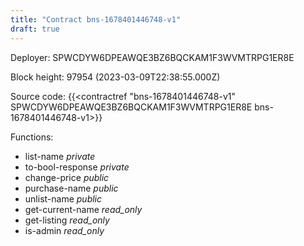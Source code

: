 ```yaml
---
title: "Contract bns-1678401446748-v1"
draft: true
---
```

Deployer: SPWCDYW6DPEAWQE3BZ6BQCKAM1F3WVMTRPG1ER8E


 



Block height: 97954 (2023-03-09T22:38:55.000Z)

Source code: {{<contractref "bns-1678401446748-v1" SPWCDYW6DPEAWQE3BZ6BQCKAM1F3WVMTRPG1ER8E bns-1678401446748-v1>}}

Functions:

* list-name _private_
* to-bool-response _private_
* change-price _public_
* purchase-name _public_
* unlist-name _public_
* get-current-name _read_only_
* get-listing _read_only_
* is-admin _read_only_
